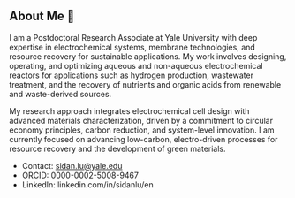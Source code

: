## About Me 👋
I am a Postdoctoral Research Associate at Yale University with deep expertise in electrochemical systems, membrane technologies, and resource recovery for sustainable applications. My work involves designing, operating, and optimizing aqueous and non-aqueous electrochemical reactors for applications such as hydrogen production, wastewater treatment, and the recovery of nutrients and organic acids from renewable and waste-derived sources.

My research approach integrates electrochemical cell design with advanced materials characterization, driven by a commitment to circular economy principles, carbon reduction, and system-level innovation. I am currently focused on advancing low-carbon, electro-driven processes for resource recovery and the development of green materials.

- Contact: sidan.lu@yale.edu
- ORCID: 0000-0002-5008-9467
- LinkedIn: linkedin.com/in/sidanlu/en


<!--
**Sidanlu/Sidanlu** is a ✨ _special_ ✨ repository because its `README.md` (this file) appears on your GitHub profile.

Here are some ideas to get you started:

- 🔭 I’m currently working on ...
- 🌱 I’m currently learning ...
- 👯 I’m looking to collaborate on ...
- 🤔 I’m looking for help with ...
- 💬 Ask me about ...
- 📫 How to reach me: ...
- 😄 Pronouns: ...
- ⚡ Fun fact: ...
-->
